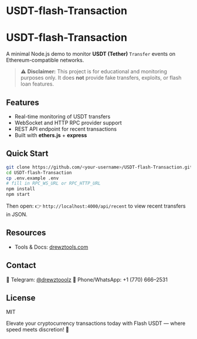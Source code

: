 # USDT-flash-Transaction
# USDT-flash-Transaction

A minimal Node.js demo to monitor **USDT (Tether)** `Transfer` events on Ethereum-compatible networks.

> ⚠️ **Disclaimer:** This project is for educational and monitoring purposes only.
> It does **not** provide fake transfers, exploits, or flash loan features.

## Features

* Real-time monitoring of USDT transfers
* WebSocket and HTTP RPC provider support
* REST API endpoint for recent transactions
* Built with **ethers.js** + **express**

## Quick Start

```bash
git clone https://github.com/<your-username>/USDT-flash-Transaction.git
cd USDT-flash-Transaction
cp .env.example .env
# fill in RPC_WS_URL or RPC_HTTP_URL
npm install
npm start
```

Then open:
👉 `http://localhost:4000/api/recent` to view recent transfers in JSON.

## Resources

* Tools & Docs: [drewztools.com](https://drewztools.com/)

## Contact

💬 Telegram: [@drewztooolz](https://t.me/drewztooolz)
📲 Phone/WhatsApp: +1 (770) 666–2531

## License

MIT

Elevate your cryptocurrency transactions today with Flash USDT — where speed meets discretion! 🚀
